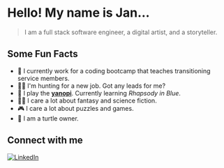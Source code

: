 <!-- ![](https://pa1.narvii.com/5842/f3467ed8d89962433813dc0882e82fc54300f7e3_00.gif) -->

# Hello! My name is Jan...
> I am a full stack software engineer, a digital artist, and a storyteller.

## Some Fun Facts

- :rocket: I currently work for a coding bootcamp that teaches transitioning service members.
-	:office_worker: I'm hunting for a new job. Got any leads for me?
-	:musical_keyboard: I play the [**yanopi**](https://www.giantbomb.com/piano/3055-634/). Currently learning *Rhapsody in Blue*.
-	:mage_man: I care a lot about fantasy and science fiction.
-	:video_game: I care a lot about puzzles and games.
-	:turtle: I am a turtle owner.

## Connect with me

[![LinkedIn](https://img.shields.io/badge/LinkedIn-0077B5?style=for-the-badge&logo=linkedin&logoColor=white)](https://linkedin.com/in/jandeo)
<!--
**Darumin/Darumin** is a ✨ _special_ ✨ repository because its `README.md` (this file) appears on your GitHub profile.

Here are some ideas to get you started:

- 🔭 I’m currently working on ...
- 🌱 I’m currently learning ...
- 👯 I’m looking to collaborate on ...
- 🤔 I’m looking for help with ...
- 💬 Ask me about ...
- 📫 How to reach me: ...
- 😄 Pronouns: ...
- ⚡ Fun fact: ...
-->
